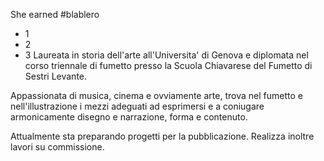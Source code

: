 She earned 
#blablero
- 1
- 2
- 3
Laureata in storia dell'arte all'Universita' di Genova e diplomata nel corso triennale di fumetto presso la Scuola Chiavarese del Fumetto di Sestri Levante.

Appassionata di musica, cinema e ovviamente arte, trova nel fumetto e nell'illustrazione i mezzi adeguati ad esprimersi e a coniugare armonicamente disegno e narrazione, forma e contenuto.

Attualmente sta preparando progetti per la pubblicazione. Realizza inoltre lavori su commissione.

